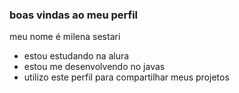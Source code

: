### boas vindas ao meu perfil 

meu nome é milena sestari 

- estou estudando na alura
- estou me desenvolvendo no javas
- utilizo este perfil para compartilhar meus projetos 
